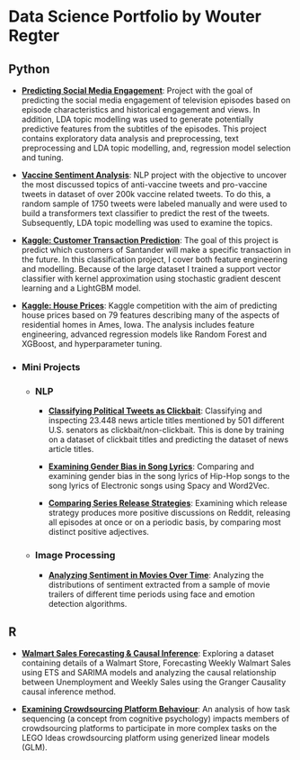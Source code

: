# Data Science Portfolio by Wouter Regter


## Python

- [**Predicting Social Media Engagement**](https://github.com/wouterregter/data_science_portfolio/blob/master/Predicting%20Online%20Participation/Predicting%20Online%20Participation.ipynb): Project with the goal of predicting the social media engagement of television episodes based on episode characteristics and historical engagement and views. In addition, LDA topic modelling was used to generate potentially predictive features from the subtitles of the episodes. This project contains exploratory data analysis and preprocessing, text preprocessing and LDA topic modelling, and, regression model selection and tuning.

- [**Vaccine Sentiment Analysis**](https://github.com/wouterregter/data_science_portfolio/blob/master/Vaccine%20Sentiment%20Modelling/Vaccine%20Sentiment%20Analysis.ipynb): NLP project with the objective to uncover the most discussed topics of anti-vaccine tweets and pro-vaccine tweets in dataset of over 200k vaccine related tweets. To do this, a random sample of 1750 tweets were labeled manually and were used to build a transformers text classifier to predict the rest of the tweets. Subsequently, LDA topic modelling was used to examine the topics.

- [**Kaggle: Customer Transaction Prediction**](https://github.com/wouterregter/data_science_portfolio/blob/master/Kaggle%20Customer%20Transaction%20Prediction/Kaggle%20Customer%20Transaction%20Prediction.ipynb): The goal of this project is predict which customers of Santander will make a specific transaction in the future. In this classification project, I cover both feature engineering and modelling. Because of the large dataset I trained a support vector classifier with kernel approximation using stochastic gradient descent learning and a LightGBM model.

- [**Kaggle: House Prices**](https://github.com/wouterregter/data_science_portfolio/blob/master/Kaggle%20Housing%20Prices/Kaggle%20House%20Prices.ipynb): Kaggle competition with the aim of predicting house prices based on 79 features describing many of the aspects of residential homes in Ames, Iowa. The analysis includes feature engineering, advanced regression models like Random Forest and XGBoost, and hyperparameter tuning.


- ### Mini Projects 
	- ### NLP

		- [**Classifying Political Tweets as Clickbait**](https://github.com/wouterregter/data_science_portfolio/blob/master/Mini%20Projects/Classifying%20News%20Articles%20as%20Clickbait.ipynb): Classifying and inspecting 23.448 news article titles mentioned by 501 different U.S. senators as clickbait/non-clickbait. This is done by training on a dataset of clickbait titles and predicting the dataset of news article titles.

		- [**Examining Gender Bias in Song Lyrics**](https://github.com/wouterregter/data_science_portfolio/blob/master/Mini%20Projects/Examining%20Gender%20Bias%20in%20Song%20Lyrics.ipynb): Comparing and examining gender bias in the song lyrics of Hip-Hop songs to the song lyrics of Electronic songs using Spacy and Word2Vec.

		- [**Comparing Series Release Strategies**](https://github.com/wouterregter/data_science_portfolio/blob/master/Mini%20Projects/Comparing%20Series%20Release%20Strategies.ipynb): Examining which release strategy produces more positive discussions on Reddit, releasing all episodes at once or on a periodic basis, by comparing most distinct positive adjectives.

	- ### Image Processing
		- [**Analyzing Sentiment in Movies Over Time**](https://github.com/wouterregter/data_science_portfolio/blob/master/Mini%20Projects/Analyzing%20Emotions%20in%20Movies%20Over%20Time.ipynb): Analyzing the distributions of sentiment extracted from a sample of movie trailers of different time periods using face and emotion detection algorithms.	

## R
- [**Walmart Sales Forecasting & Causal Inference**](https://rpubs.com/wouterregter/815770): Exploring a dataset containing details of a Walmart Store, Forecasting Weekly Walmart Sales using ETS and SARIMA models and analyzing the causal relationship between Unemployment and Weekly Sales using the Granger Causality causal inference method.

- [**Examining Crowdsourcing Platform Behaviour**](https://rpubs.com/wouterregter/735365): An analysis of how task sequencing (a concept from cognitive psychology) impacts members of crowdsourcing platforms to participate in more complex tasks on the LEGO Ideas crowdsourcing platform using generized linear models (GLM).

